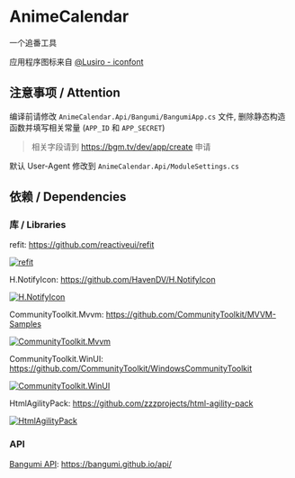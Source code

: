 # AnimeCalendar

一个追番工具

应用程序图标来自 [@Lusiro - iconfont](https://www.iconfont.cn/user/detail?uid=46101&nid=f13abJwF2nW9)

## 注意事项 / Attention

编译前请修改 `AnimeCalendar.Api/Bangumi/BangumiApp.cs` 文件, 删除静态构造函数并填写相关常量 (`APP_ID` 和 `APP_SECRET`)

> 相关字段请到 <https://bgm.tv/dev/app/create> 申请

默认 User-Agent 修改到 `AnimeCalendar.Api/ModuleSettings.cs`

## 依赖 / Dependencies

### 库 / Libraries

refit: <https://github.com/reactiveui/refit>

[![refit](https://github-readme-stats.vercel.app/api/pin/?username=reactiveui&repo=refit)](https://github.com/reactiveui/refit)

H.NotifyIcon: <https://github.com/HavenDV/H.NotifyIcon>  

[![H.NotifyIcon](https://github-readme-stats.vercel.app/api/pin/?username=HavenDV&repo=H.NotifyIcon)](https://github.com/HavenDV/H.NotifyIcon)

CommunityToolkit.Mvvm: <https://github.com/CommunityToolkit/MVVM-Samples>

[![CommunityToolkit.Mvvm](https://github-readme-stats.vercel.app/api/pin/?username=CommunityToolkit&repo=MVVM-Samples)](https://github.com/CommunityToolkit/MVVM-Samples)

CommunityToolkit.WinUI: <https://github.com/CommunityToolkit/WindowsCommunityToolkit>

[![CommunityToolkit.WinUI](https://github-readme-stats.vercel.app/api/pin/?username=CommunityToolkit&repo=WindowsCommunityToolkit)](https://github.com/CommunityToolkit/WindowsCommunityToolkit)

HtmlAgilityPack: <https://github.com/zzzprojects/html-agility-pack>

[![HtmlAgilityPack](https://github-readme-stats.vercel.app/api/pin/?username=zzzprojects&repo=html-agility-pack)](https://github.com/zzzprojects/html-agility-pack)

### API

[Bangumi API](https://github.com/bangumi/api): <https://bangumi.github.io/api/>
